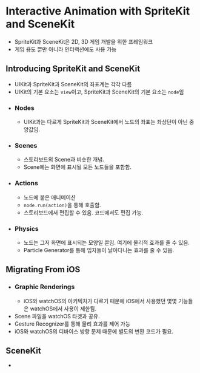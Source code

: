 # Interactive Animation with SpriteKit and SceneKit

- SpriteKit과 SceneKit은 2D, 3D 게임 개발을 위한 프레임워크
- 게임 용도 뿐만 아니라 인터랙션에도 사용 가능

## Introducing SpriteKit and SceneKit
- UIKit과 SpriteKit과 SceneKit의 좌표계는 각각 다름
- UIKit의 기본 요소는 `view`이고, SpriteKit과 SceneKit의 기본 요소는 `node`임
- ### Nodes
  - UIKit과는 다르게 SpriteKit과 SceneKit에서 노드의 좌표는 좌상단이 아닌 중앙값임.
- ### Scenes
  - 스토리보드의 Scene과 비슷한 개념. 
  - Scene에는 화면에 표시될 모든 노드들을 포함함.
- ### Actions
  - 노드에 붙은 애니메이션
  - `node.run(action)`을 통해 호출함.
  - 스토리보드에서 편집할 수 있음. 코드에서도 편집 가능.
- ### Physics
  - 노드는 그저 화면에 표시되는 모양일 뿐임. 여기에 물리적 효과를 줄 수 있음.
  - Particle Generator를 통해 입자들이 날아다니는 효과를 줄 수 있음.


## Migrating From iOS
- ### Graphic Renderings
  - iOS와 watchOS의 아키텍처가 다르기 때문에 iOS에서 사용했던 몇몇 기능들은 watchOS에서 사용이 제한됨.
- Scene 파일을 watchOS 타겟과 공유.
- Gesture Recognizer를 통해 물리 효과를 제어 가능
- iOS와 watchOS의 디바이스 방향 문제 때문에 별도의 변환 코드가 필요.

## SceneKit
- 
